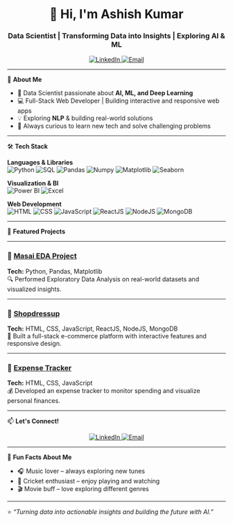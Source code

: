 <!-- Ashish0016op | Data Scientist | AI Enthusiast -->

<h1 align="center">👋 Hi, I'm Ashish Kumar</h1>
<h3 align="center">Data Scientist | Transforming Data into Insights | Exploring AI & ML</h3>

<p align="center">
  <a href="https://www.linkedin.com/in/ashish-kumar-b115a1254/" target="_blank">
    <img src="https://img.shields.io/badge/LinkedIn-0A66C2?style=for-the-badge&logo=linkedin&logoColor=white" alt="LinkedIn"/>
  </a>
  <a href="mailto:gdak0016@gmail.com">
    <img src="https://img.shields.io/badge/Email-D14836?style=for-the-badge&logo=gmail&logoColor=white" alt="Email"/>
  </a>
</p>


---

🌟 **About Me**

- 🔬 Data Scientist passionate about **AI, ML, and Deep Learning**
- 💻 Full-Stack Web Developer | Building interactive and responsive web apps
- 💡 Exploring **NLP** & building real-world solutions
- 🚀 Always curious to learn new tech and solve challenging problems

---

🛠️ **Tech Stack**

**Languages & Libraries**
<br>
<img src="https://img.shields.io/badge/Python-3776AB?style=for-the-badge&logo=python&logoColor=white" alt="Python"/>
<img src="https://img.shields.io/badge/SQL-4479A1?style=for-the-badge&logo=mysql&logoColor=white" alt="SQL"/>
<img src="https://img.shields.io/badge/Pandas-150458?style=for-the-badge&logo=pandas&logoColor=white" alt="Pandas"/>
<img src="https://img.shields.io/badge/Numpy-013243?style=for-the-badge&logo=numpy&logoColor=white" alt="Numpy"/>
<img src="https://img.shields.io/badge/Matplotlib-F0DB4F?style=for-the-badge&logo=matplotlib&logoColor=black" alt="Matplotlib"/>
<img src="https://img.shields.io/badge/Seaborn-4C72B0?style=for-the-badge&logo=python&logoColor=white" alt="Seaborn"/>

**Visualization & BI**
<br>
<img src="https://img.shields.io/badge/Power%20BI-F2C811?style=for-the-badge&logo=power-bi&logoColor=black" alt="Power BI"/>
<img src="https://img.shields.io/badge/Excel-217346?style=for-the-badge&logo=microsoft-excel&logoColor=white" alt="Excel"/>

**Web Development**
<br>
<img src="https://img.shields.io/badge/HTML-E34F26?style=for-the-badge&logo=html5&logoColor=white" alt="HTML"/>
<img src="https://img.shields.io/badge/CSS-1572B6?style=for-the-badge&logo=css3&logoColor=white" alt="CSS"/>
<img src="https://img.shields.io/badge/JavaScript-F7DF1E?style=for-the-badge&logo=javascript&logoColor=black" alt="JavaScript"/>
<img src="https://img.shields.io/badge/React-61DAFB?style=for-the-badge&logo=react&logoColor=black" alt="ReactJS"/>
<img src="https://img.shields.io/badge/Node.js-339933?style=for-the-badge&logo=node.js&logoColor=white" alt="NodeJS"/>
<img src="https://img.shields.io/badge/MongoDB-47A248?style=for-the-badge&logo=mongodb&logoColor=white" alt="MongoDB"/>


---

🚀 **Featured Projects**

---

### 🔹 [Masai EDA Project](https://github.com/Ashish0016op/Masai_EDA_Project)  
**Tech:** Python, Pandas, Matplotlib  
🔍 Performed Exploratory Data Analysis on real-world datasets and visualized insights.

---

### 🔹 [Shopdressup](https://github.com/Ashish0016op/Shopdressup)  
**Tech:** HTML, CSS, JavaScript, ReactJS, NodeJS, MongoDB  
🛒 Built a full-stack e-commerce platform with interactive features and responsive design.

---

### 🔹 [Expense Tracker](https://github.com/Ashish0016op/Expense-Tracker)  
**Tech:** HTML, CSS, JavaScript  
💰 Developed an expense tracker to monitor spending and visualize personal finances.


---

📫 **Let's Connect!**

<p align="center">
  <a href="https://www.linkedin.com/in/ashish-kumar-b115a1254/" target="_blank">
    <img src="https://img.shields.io/badge/LinkedIn-0A66C2?style=for-the-badge&logo=linkedin&logoColor=white" alt="LinkedIn"/>
  </a>
  <a href="mailto:gdak0016@gmail.com">
    <img src="https://img.shields.io/badge/Email-D14836?style=for-the-badge&logo=gmail&logoColor=white" alt="Email"/>
  </a>
</p>

---

🎵 **Fun Facts About Me**

- 🎧 Music lover – always exploring new tunes  
- 🏏 Cricket enthusiast – enjoy playing and watching  
- 🎬 Movie buff – love exploring different genres 


---

⭐️ _“Turning data into actionable insights and building the future with AI.”_
